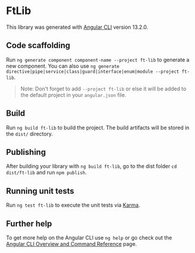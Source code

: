 # FtLib

This library was generated with [Angular CLI](https://github.com/angular/angular-cli) version 13.2.0.

## Code scaffolding

Run `ng generate component component-name --project ft-lib` to generate a new component. You can also use `ng generate directive|pipe|service|class|guard|interface|enum|module --project ft-lib`.
> Note: Don't forget to add `--project ft-lib` or else it will be added to the default project in your `angular.json` file. 

## Build

Run `ng build ft-lib` to build the project. The build artifacts will be stored in the `dist/` directory.

## Publishing

After building your library with `ng build ft-lib`, go to the dist folder `cd dist/ft-lib` and run `npm publish`.

## Running unit tests

Run `ng test ft-lib` to execute the unit tests via [Karma](https://karma-runner.github.io).

## Further help

To get more help on the Angular CLI use `ng help` or go check out the [Angular CLI Overview and Command Reference](https://angular.io/cli) page.
